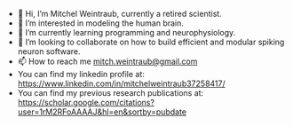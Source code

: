 - 👋 Hi, I’m Mitchel Weintraub, currently a retired scientist.
- 👀 I’m interested in modeling the human brain.
- 🌱 I’m currently learning programming and neurophysiology.
- 💞️ I’m looking to collaborate on how to build efficient and modular spiking neuron software.
- 📫 How to reach me mitch.weintraub@gmail.com
- You can find my linkedin profile at: https://www.linkedin.com/in/mitchelweintraub37258417/
- You can find my previous research publications at: https://scholar.google.com/citations?user=1rM2RFoAAAAJ&hl=en&sortby=pubdate

<!---
mitchelweintraub/mitchelweintraub is a ✨ special ✨ repository because its `README.md` (this file) appears on your GitHub profile.
You can click the Preview link to take a look at your changes.
--->
